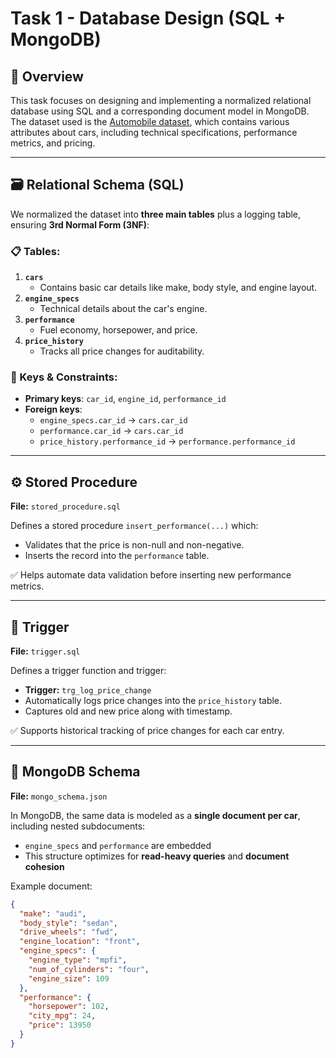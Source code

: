 # Task 1 - Database Design (SQL + MongoDB)

## 📌 Overview

This task focuses on designing and implementing a normalized relational database using SQL and a corresponding document model in MongoDB. The dataset used is the [Automobile dataset](https://www.kaggle.com/datasets/toramky/automobile-dataset), which contains various attributes about cars, including technical specifications, performance metrics, and pricing.

---

## 🗃️ Relational Schema (SQL)

We normalized the dataset into **three main tables** plus a logging table, ensuring **3rd Normal Form (3NF)**:

### 📋 Tables:

1. **`cars`**
   - Contains basic car details like make, body style, and engine layout.
2. **`engine_specs`**
   - Technical details about the car's engine.
3. **`performance`**
   - Fuel economy, horsepower, and price.
4. **`price_history`**
   - Tracks all price changes for auditability.

### 🔐 Keys & Constraints:
- **Primary keys**: `car_id`, `engine_id`, `performance_id`
- **Foreign keys**:
  - `engine_specs.car_id` → `cars.car_id`
  - `performance.car_id` → `cars.car_id`
  - `price_history.performance_id` → `performance.performance_id`

---

## ⚙️ Stored Procedure

**File:** `stored_procedure.sql`

Defines a stored procedure `insert_performance(...)` which:
- Validates that the price is non-null and non-negative.
- Inserts the record into the `performance` table.

✅ Helps automate data validation before inserting new performance metrics.

---

## 🔄 Trigger

**File:** `trigger.sql`

Defines a trigger function and trigger:
- **Trigger:** `trg_log_price_change`
- Automatically logs price changes into the `price_history` table.
- Captures old and new price along with timestamp.

✅ Supports historical tracking of price changes for each car entry.

---

## 🍃 MongoDB Schema

**File:** `mongo_schema.json`

In MongoDB, the same data is modeled as a **single document per car**, including nested subdocuments:

- `engine_specs` and `performance` are embedded
- This structure optimizes for **read-heavy queries** and **document cohesion**

Example document:
```json
{
  "make": "audi",
  "body_style": "sedan",
  "drive_wheels": "fwd",
  "engine_location": "front",
  "engine_specs": {
    "engine_type": "mpfi",
    "num_of_cylinders": "four",
    "engine_size": 109
  },
  "performance": {
    "horsepower": 102,
    "city_mpg": 24,
    "price": 13950
  }
}
